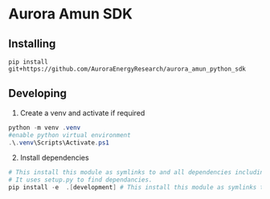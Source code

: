 # Aurora Amun SDK

## Installing

```
pip install git+https://github.com/AuroraEnergyResearch/aurora_amun_python_sdk
```

## Developing

1. Create a venv and activate if required

```powershell
python -m venv .venv
#enable python virtual environment
.\.venv\Scripts\Activate.ps1
```

2. Install dependencies

```powershell
# This install this module as symlinks to and all dependencies including the ones needed locally.
# It uses setup.py to find dependancies.
pip install -e  .[development] # This install this module as symlinks to and all dependencies including the ones needed locally.
```
